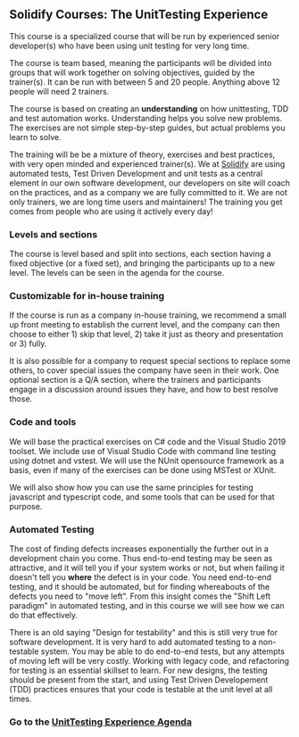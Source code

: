 ## Solidify Courses:   The UnitTesting Experience

This course is a specialized course that will be run by experienced senior developer(s) who have been using unit testing for very long time.

The course is team based, meaning the participants will be divided into groups that will work together on solving objectives, guided by the trainer(s).  It can be run with between 5 and 20 people.  Anything above 12 people will need 2 trainers.

The course is based on creating an **understanding** on how unittesting, TDD and test automation works.  Understanding helps you solve new problems.  The exercises are not simple step-by-step guides, but actual problems you learn to solve.

The training will be be a mixture of theory, exercises and best practices, with very open minded and experienced trainer(s).  We at [Solidify](https://solidify.se) are using automated tests, Test Driven Development and unit tests as a central element in our own software development, our developers on site will coach on the practices, and as a company we are fully committed to it. We are not only trainers, we are long time users and maintainers! The training you get comes from people who are using it actively every day!

### Levels and sections

The course is level based and split into sections, each section having a fixed objective (or a fixed set), and bringing the participants up to a new level. The levels can be seen in the agenda for the course.

### Customizable for in-house training

If the course is run as a company in-house training, we recommend a small up front meeting to establish the current level, and the company can then choose to either 1) skip that level, 2) take it just as theory and presentation or 3) fully.

It is also possible for a company to request special sections to replace some others, to cover special issues the company have seen in their work.  One optional section is a Q/A section, where the trainers and participants engage in a discussion around issues they have, and how to best resolve those.

### Code and tools

We will base the practical exercises on C# code and the Visual Studio 2019 toolset.  We include use of Visual Studio Code with command line testing using dotnet and vstest.  We will use the NUnit opensource framework as a basis, even if many of the exercises can be done using MSTest or XUnit.

We will also show how you can use the same principles for testing javascript and typescript code, and some tools that can be used for that purpose.

### Automated Testing

The cost of finding defects increases exponentially the further out in a development chain you come.  Thus end-to-end testing may be seen as attractive, and it will tell you if your system works or not, but when failing it doesn't tell you **where** the defect is in your code. You need end-to-end testing, and it should be automated, but for finding whereabouts of the defects you need to "move left". From this insight comes the "Shift Left paradigm" in automated testing, and in this course we will see how we can do that effectively.

There is an old saying "Design for testability" and this is still very true for software development. It is very hard to add automated testing to a non-testable system.  You may be able to do end-to-end tests, but any attempts of moving left will be very costly.  Working with legacy code, and refactoring for testing is an essential skillset to learn.  For new designs, the testing should be present from the start, and using Test Driven Developement (TDD) practices ensures that your code is testable at the unit level at all times.

### Go to the [UnitTesting Experience Agenda](UnitTestingAgenda.md)
